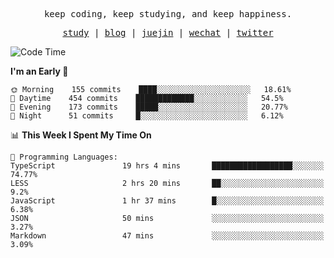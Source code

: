 <p align="center">
  <samp>
    <span>keep coding, keep studying, and keep happiness.</span>
  </samp>
</p>

<p align="center">
  <samp>
    <a href="https://github.com/ouduidui/fe-study">study</a> |
    <a href="https://ouduidui.cn">blog</a>  |
    <a href="https://juejin.cn/user/4309700183594366">juejin</a> |
    <a href="https://user-images.githubusercontent.com/54696834/165071004-6509e3f2-90c3-448c-9d92-3da42b0c2021.jpeg">wechat</a> |
    <a href="https://twitter.com/ouduidui">twitter</a>
  </samp>
</p>

<!--START_SECTION:waka-->
![Code Time](http://img.shields.io/badge/Code%20Time-0%20secs-blue)

**I'm an Early 🐤** 

```text
🌞 Morning    155 commits    ████░░░░░░░░░░░░░░░░░░░░░   18.61% 
🌆 Daytime    454 commits    █████████████░░░░░░░░░░░░   54.5% 
🌃 Evening    173 commits    █████░░░░░░░░░░░░░░░░░░░░   20.77% 
🌙 Night      51 commits     █░░░░░░░░░░░░░░░░░░░░░░░░   6.12%

```


📊 **This Week I Spent My Time On** 

```text
💬 Programming Languages: 
TypeScript               19 hrs 4 mins       ██████████████████░░░░░░░   74.77% 
LESS                     2 hrs 20 mins       ██░░░░░░░░░░░░░░░░░░░░░░░   9.2% 
JavaScript               1 hr 37 mins        █░░░░░░░░░░░░░░░░░░░░░░░░   6.38% 
JSON                     50 mins             ░░░░░░░░░░░░░░░░░░░░░░░░░   3.27% 
Markdown                 47 mins             ░░░░░░░░░░░░░░░░░░░░░░░░░   3.09%

```


<!--END_SECTION:waka-->
